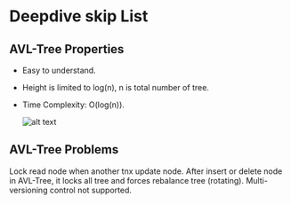 # Deepdive skip List
## AVL-Tree Properties
 - Easy to understand.
 - Height is limited to log(n), n is total number of tree.
 - Time Complexity: O(log(n)).

    ![alt text](image.png)

## AVL-Tree Problems

Lock read node when another tnx update node.
After insert or delete node in AVL-Tree, it locks all tree and forces rebalance tree (rotating). 
Multi-versioning control not supported.
